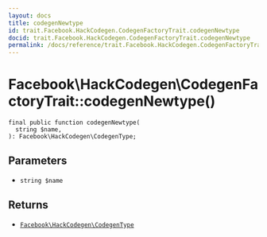 ```yaml
---
layout: docs
title: codegenNewtype
id: trait.Facebook.HackCodegen.CodegenFactoryTrait.codegenNewtype
docid: trait.Facebook.HackCodegen.CodegenFactoryTrait.codegenNewtype
permalink: /docs/reference/trait.Facebook.HackCodegen.CodegenFactoryTrait.codegenNewtype.md
---
```

# Facebook\\HackCodegen\\CodegenFactoryTrait::codegenNewtype()




``` Hack
final public function codegenNewtype(
  string $name,
): Facebook\HackCodegen\CodegenType;
```




## Parameters




* ` string $name `




## Returns




- [` Facebook\HackCodegen\CodegenType `](<class.Facebook.HackCodegen.CodegenType.md>)